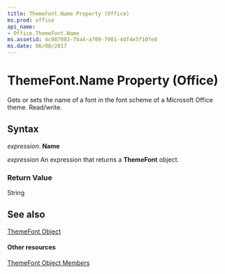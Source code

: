 ```yaml
---
title: ThemeFont.Name Property (Office)
ms.prod: office
api_name:
- Office.ThemeFont.Name
ms.assetid: 4c087083-7ba4-a709-7901-4df4e5f10fe8
ms.date: 06/08/2017
---
```



# ThemeFont.Name Property (Office)

Gets or sets the name of a font in the font scheme of a Microsoft Office theme. Read/write.


## Syntax

 _expression_. **Name**

 _expression_ An expression that returns a **ThemeFont** object.


### Return Value

String


## See also


[ThemeFont Object](themefont-object-office.md)
#### Other resources


[ThemeFont Object Members](themefont-members-office.md)

